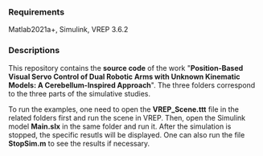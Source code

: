 ### Requirements

Matlab2021a+, Simulink, VREP 3.6.2

### Descriptions

This repository contains the **source code** of the work "**Position-Based Visual Servo Control of Dual Robotic Arms with Unknown Kinematic Models: A Cerebellum-Inspired Approach**". The three folders correspond to the three parts of the simulative studies.

To run the examples, one need to open the **VREP_Scene.ttt** file in the related folders first and run the scene in VREP. Then, open the Simulink model **Main.slx** in the same folder and run it. After the simulation is stopped, the specific resutls will be displayed. One can also run the file **StopSim.m** to see the results if necessary.
